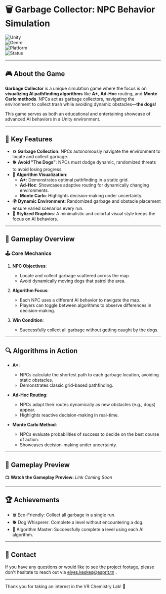 # 🗑️ Garbage Collector: NPC Behavior Simulation  
![Unity](https://img.shields.io/badge/Engine-Unity-blue?style=for-the-badge&logo=unity&logoColor=white)  
![Genre](https://img.shields.io/badge/Genre-Simulation%2C%20Algorithm%20Visualization-lightgrey?style=for-the-badge)  
![Platform](https://img.shields.io/badge/Platform-PC-green?style=for-the-badge)  
![Status](https://img.shields.io/badge/Status-In%20Development-yellow?style=for-the-badge)  

---

## 🎮 About the Game  

**Garbage Collector** is a unique simulation game where the focus is on **visualizing AI pathfinding algorithms** like **A\***, **Ad-Hoc** routing, and **Monte Carlo methods**. NPCs act as garbage collectors, navigating the environment to collect trash while avoiding dynamic obstacles—**the dogs**!  

This game serves as both an educational and entertaining showcase of advanced AI behaviors in a Unity environment.  

---

## 🌟 Key Features  

- ♻️ **Garbage Collection**: NPCs autonomously navigate the environment to locate and collect garbage.  
- 🐕 **Avoid "The Dogs"**: NPCs must dodge dynamic, randomized threats to avoid losing progress.  
- 🧠 **Algorithm Visualization**:  
  - **A\***: Demonstrates optimal pathfinding in a static grid.  
  - **Ad-Hoc**: Showcases adaptive routing for dynamically changing environments.  
  - **Monte Carlo**: Highlights decision-making under uncertainty.  
- 🌍 **Dynamic Environment**: Randomized garbage and obstacle placement ensure varied scenarios every run.  
- 🎨 **Stylized Graphics**: A minimalistic and colorful visual style keeps the focus on AI behaviors.  

---

## 🧩 Gameplay Overview  

### 🕹️ Core Mechanics  
1. **NPC Objectives**:  
   - Locate and collect garbage scattered across the map.  
   - Avoid dynamically moving dogs that patrol the area.  

2. **Algorithm Focus**:  
   - Each NPC uses a different AI behavior to navigate the map.  
   - Players can toggle between algorithms to observe differences in decision-making.  

3. **Win Condition**:  
   - Successfully collect all garbage without getting caught by the dogs.  

---

## 🔍 Algorithms in Action  

- **A\***:  
  - NPCs calculate the shortest path to each garbage location, avoiding static obstacles.  
  - Demonstrates classic grid-based pathfinding.  

- **Ad-Hoc Routing**:  
  - NPCs adapt their routes dynamically as new obstacles (e.g., dogs) appear.  
  - Highlights reactive decision-making in real-time.  

- **Monte Carlo Method**:  
  - NPCs evaluate probabilities of success to decide on the best course of action.  
  - Showcases decision-making under uncertainty.  

---

## 🎥 Gameplay Preview  

📺 **Watch the Gameplay Preview:** *Link Coming Soon*  

---

## 🏆 Achievements
  - 🗑️ Eco-Friendly: Collect all garbage in a single run.
  - 🐕 Dog Whisperer: Complete a level without encountering a dog.
  - 🧠 Algorithm Master: Successfully complete a level using each AI algorithm.
---

## 📧 Contact 
If you have any questions or would like to see the project footage, please don't hesitate to reach out via elyes.keskes@esprit.tn .

---
Thank you for taking an interest in the VR Chemistry Lab! 🌟
